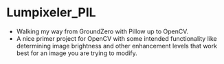# Lumpixeler_PIL
- Walking my way from GroundZero with Pillow up to OpenCV.
- A nice primer project for OpenCV with some intended functionality like determining image brightness and other enhancement levels that work best
for an image you are trying to modify.
